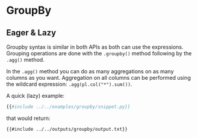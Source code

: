 # GroupBy

## Eager & Lazy

Groupby syntax is similar in both APIs as both can use the expressions.
Grouping operations are done with the `.groupby()` method following by the `.agg()`
method.

In the `.agg()` method you can do as many aggregations on as many columns as you want.
Aggregation on all columns can be performed using the wildcard expression:
`.agg(pl.col("*").sum())`.

A quick (lazy) example:

```python
{{#include ../../examples/groupby/snippet.py}}
```

that would return:

```text
{{#include ../../outputs/groupby/output.txt}}
```
